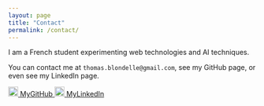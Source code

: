 ```yaml
---
layout: page
title: "Contact"
permalink: /contact/
---
```


I am a French student experimenting web technologies and AI techniques.

You can contact me at ```thomas.blondelle@gmail.com```, see my GitHub page, or even see my LinkedIn page.

<div class='center'>
   <a href="https://github.com/tblondelle" class="btn btn-default">
       <img class="logo" src="./pics/github_logo.png" height="20" width="20">
       <span>MyGitHub</span>
   </a>
   <a href="https://www.linkedin.com/in/tblondelle/" class="btn btn-default">
       <img class="logo" src="./pics/linkedin_logo.png" height="20" width="20">
       <span>MyLinkedIn</span>
   </a>
</div>
